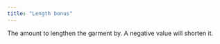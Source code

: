```yaml
---
title: "Length bonus"
---
```


The amount to lengthen the garment by. A negative value will shorten it.




